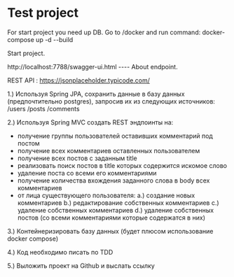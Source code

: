 # Test project
For start project you need up DB. 
Go to /docker and run command: 
docker-compose up -d --build  

Start project.

http://localhost:7788/swagger-ui.html   ---- About endpoint.

REST API : https://jsonplaceholder.typicode.com/

1.) Используя Spring JPA, сохранить данные в базу данных (предпочтительно postgres), запросив их из  следующих источников:
/users	/posts	/comments

2.) Используя Spring MVC создать REST эндпоинты на:
- получение группы пользователей оставивших комментарий под постом
- получение всех комментариев оставленных пользователем
- получение всех постов с заданным title
- реализовать поиск постов в title которых содержится искомое слово
- удаление поста со всеми его комментариями
- получение количества вхождения заданного слова в body всех комментариев
- от лица существующего пользователя:
а.) создание новых комментариев
b.) редактирование собственных комментариев
c.) удаление собственных комментариев
d.) удаление собственных постов (со всеми комментариями которые содержатся в них)

3.) Контейнеризировать базу данных (будет плюсом использование docker compose)

4.) Код необходимо писать по TDD

5.) Выложить проект на Github и выслать ссылку
